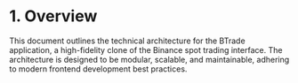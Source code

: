 # 1. Overview

This document outlines the technical architecture for the BTrade application, a high-fidelity clone of the Binance spot trading interface. The architecture is designed to be modular, scalable, and maintainable, adhering to modern frontend development best practices.